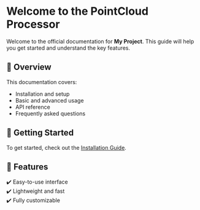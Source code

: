 # Welcome to the PointCloud Processor

Welcome to the official documentation for **My Project**. This guide will help you get started and understand the key features.

## 📖 Overview
This documentation covers:
- Installation and setup
- Basic and advanced usage
- API reference
- Frequently asked questions

## 🚀 Getting Started
To get started, check out the [Installation Guide](getting-started/installation.md).

## 📌 Features
✔️ Easy-to-use interface  
✔️ Lightweight and fast  
✔️ Fully customizable  


